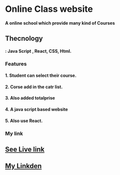 # Online Class website
#### A online school which  provide many kind of Courses
## Thecnology 
#### : Java Script , React, CSS, Html.
### Features
#### 1. Student can select their course.
#### 2. Corse add in the catr list.
#### 3. Also added totalprise
#### 4. A java script based website
#### 5. Also use React.
### My link
## [See Live link](https://xenodochial-noyce-3703ee.netlify.app/)
## [My Linkden](https://www.linkedin.com/in/mehedi-hassan-emran-70b4421ba/)
